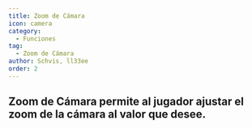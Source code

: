```yaml
---
title: Zoom de Cámara
icon: camera
category:
  - Funciones
tag:
  - Zoom de Cámara
author: Schvis, ll33ee
order: 2
---
```


## Zoom de Cámara permite al jugador ajustar el zoom de la cámara al valor que desee.
